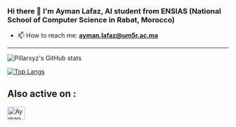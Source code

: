 ### Hi there 👋 I'm Ayman Lafaz, AI student from ENSIAS (National School of Computer Science in Rabat, Morocco)

- 📫 How to reach me: **ayman.lafaz@um5r.ac.ma**

---

![Pillarxyz's GitHub stats](https://github-readme-stats.vercel.app/api/?username=Pillarxyz&show_icons=true&title_color=fff&icon_color=54EC87&text_color=aaaaaa&bg_color=050505)

[![Top Langs](https://github-readme-stats.vercel.app/api/top-langs/?username=Pillarxyz&layout=compact&show_icons=true&title_color=fff&icon_color=54EC87&text_color=aaaaaa&bg_color=050505)](https://github.com/Pillarxyz/github-readme-stats)

<h2 align="left">Also active on :</h2>
<p align="left">
   <a href="https://www.kaggle.com/aymanlafaz" target="_blank"><img align="center" src="https://raw.githubusercontent.com/rahuldkjain/github-profile-readme-generator/master/src/images/icons/Social/kaggle.svg" alt="Ayman Lafaz" height="30" width="40" /></a>
   &emsp;
</p>




